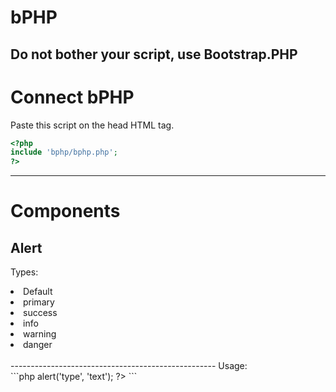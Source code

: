# bPHP
Do not bother your script, use Bootstrap.PHP
---------------------------------------------------
# Connect bPHP
Paste this script on the head HTML tag.
```php
<?php
include 'bphp/bphp.php';
?>
```
---------------------------------------------------
# Components
## Alert
Types:<br>
<li>Default</li>
<li>primary</li>
<li>success</li>
<li>info</li>
<li>warning</li>
<li>danger</li><br>
---------------------------------------------------
Usage:<br>
```php
<? 
$bphp->alert('type', 'text'); 
?>
```
